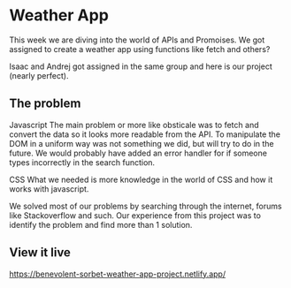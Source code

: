 # Weather App

This week we are diving into the world of APIs and Promoises. We got assigned to create a weather app using functions like fetch and others?

Isaac and Andrej got assigned in the same group and here is our project (nearly perfect).

## The problem

Javascript
The main problem or more like obsticale was to fetch and convert the data so it looks more readable from the API.
To manipulate the DOM in a uniform way was not something we did, but will try to do in the future.
We would probably have added an error handler for if someone types incorrectly in the search function.

CSS
What we needed is more knowledge in the world of CSS and how it works with javascript.

We solved most of our problems by searching through the internet, forums like Stackoverflow and such. Our experience from this project was to identify the problem and find more than 1 solution.

## View it live

https://benevolent-sorbet-weather-app-project.netlify.app/
